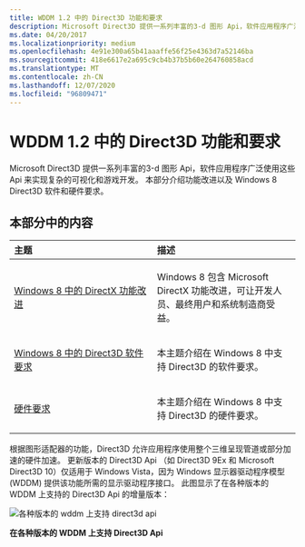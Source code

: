 ```yaml
---
title: WDDM 1.2 中的 Direct3D 功能和要求
description: Microsoft Direct3D 提供一系列丰富的3-d 图形 Api，软件应用程序广泛使用这些 Api 来实现复杂的可视化和游戏开发。
ms.date: 04/20/2017
ms.localizationpriority: medium
ms.openlocfilehash: 4e91e300a65b41aaaffe56f25e4363d7a52146ba
ms.sourcegitcommit: 418e6617e2a695c9cb4b37b5b60e264760858acd
ms.translationtype: MT
ms.contentlocale: zh-CN
ms.lasthandoff: 12/07/2020
ms.locfileid: "96809471"
---
```

# <a name="direct3d-features-and-requirements-in-wddm-12"></a>WDDM 1.2 中的 Direct3D 功能和要求


Microsoft Direct3D 提供一系列丰富的3-d 图形 Api，软件应用程序广泛使用这些 Api 来实现复杂的可视化和游戏开发。 本部分介绍功能改进以及 Windows 8 Direct3D 软件和硬件要求。

## <a name="span-idin_this_sectionspanin-this-section"></a><span id="in_this_section"></span>本部分中的内容


<table>
<colgroup>
<col width="50%" />
<col width="50%" />
</colgroup>
<thead>
<tr class="header">
<th align="left">主题</th>
<th align="left">描述</th>
</tr>
</thead>
<tbody>
<tr class="odd">
<td align="left"><p><a href="directx-feature-improvements-in-windows-8.md" data-raw-source="[DirectX feature improvements in Windows 8](directx-feature-improvements-in-windows-8.md)">Windows 8 中的 DirectX 功能改进</a></p></td>
<td align="left"><p>Windows 8 包含 Microsoft DirectX 功能改进，可让开发人员、最终用户和系统制造商受益。</p></td>
</tr>
<tr class="even">
<td align="left"><p><a href="software-requirements.md" data-raw-source="[Direct3D software requirements in Windows 8](software-requirements.md)">Windows 8 中的 Direct3D 软件要求</a></p></td>
<td align="left"><p>本主题介绍在 Windows 8 中支持 Direct3D 的软件要求。</p></td>
</tr>
<tr class="odd">
<td align="left"><p><a href="hardware-requirements.md" data-raw-source="[Hardware requirements](hardware-requirements.md)">硬件要求</a></p></td>
<td align="left"><p>本主题介绍在 Windows 8 中支持 Direct3D 的硬件要求。</p></td>
</tr>
</tbody>
</table>

 

根据图形适配器的功能，Direct3D 允许应用程序使用整个三维呈现管道或部分加速的硬件加速。 更新版本的 Direct3D Api （如 Direct3D 9Ex 和 Microsoft Direct3D 10）仅适用于 Windows Vista，因为 Windows 显示器驱动程序模型 (WDDM) 提供该功能所需的显示驱动程序接口。 此图显示了在各种版本的 WDDM 上支持的 Direct3D Api 的增量版本：

![各种版本的 wddm 上支持 direct3d api](images/direct3dapissupportedwddm.jpg)

**在各种版本的 WDDM 上支持 Direct3D Api**

 

 





